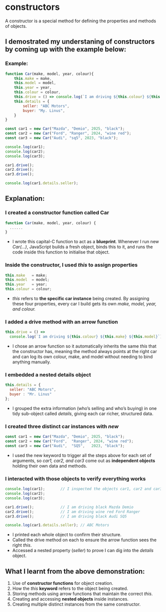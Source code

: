 # constructors
A constructor is a special method for defining the properties and methods of objects.

## I demostrated my understaning of constructors by coming up with the example below:
### Example:
```javascript
function Car(make, model, year, colour){
    this.make = make,
    this.model = model,
    this.year = year,
    this.colour = colour,
    this.drive = () => console.log(`I am driving ${this.colour} ${this.make} ${this.model}`),
    this.details = {
        seller: "ABC Motors",
        buyer: "My. Linus",
    }
}

const car1 = new Car("Mazda", "Demio", 2025, "black");
const car2 = new Car("Ford", "Ranger", 2024, "wine red");
const car3 = new Car("Audi", "sq5", 2023, "black");

console.log(car1);
console.log(car2);
console.log(car3);

car1.drive();
car2.drive();
car3.drive();

console.log(car1.details.seller);
```

## Explanation:
### I created a constructor function called Car
```javascript
function Car(make, model, year, colour) {
  ......
}
```
- I wrote this capital-C function to act as a **blueprint**.
Whenever I run new *Car(...)*, JavaScript builds a fresh object, binds this to it, and runs the code inside this function to initialise that object.

### Inside the constructor, I used *this* to assign properties
```javascript
this.make   = make;
this.model  = model;
this.year   = year;
this.colour = colour;
```
- *this* refers to **the specific car instance** being created.
By assigning these four properties, every car I build gets its own *make, model, year, and colour.*

### I  added a drive method with an arrow function
```javascript
this.drive = () =>
  console.log(`I am driving ${this.colour} ${this.make} ${this.model}`);
```
- I chose an arrow function so it automatically inherits the same *this* that the constructor has, meaning the method always points at the right car and can log its own colour, make, and model without needing to bind anything manually.

### I embedded a nested details object
```javascript
this.details = {
  seller: "ABC Motors",
  buyer : "Mr. Linus"
};
```
- I grouped the extra information (who’s selling and who’s buying) in one tidy sub-object called *details*, giving each car richer, structured data.

### I created three distinct car instances with *new*
```javascript
const car1 = new Car("Mazda", "Demio", 2025, "black");
const car2 = new Car("Ford",  "Ranger", 2024, "wine red");
const car3 = new Car("Audi",  "SQ5",   2023, "black");
```
- I used the new keyword to trigger all the steps above for each set of arguments, so *car1, car2, and car3* come out as **independent objects** holding their own data and methods.

### I interacted with those objects to verify everything works
```javascript
console.log(car1);       // I inspected the objects car1, car2 and car3
console.log(car2);
console.log(car3);

car1.drive();            // I am driving black Mazda Demio
car2.drive();            // I am driving wine red Ford Ranger
car3.drive();            // I am driving black Audi SQ5

console.log(car1.details.seller); // ABC Motors
```
- I printed each whole object to confirm their structure.  
- Called the drive method on each to ensure the arrow function sees the right *this*.
- Accessed a nested property (*seller*) to prove I can dig into the *details* object.

## What I learnt from the above demonstration:
1. Use of **constructor functions** for object creation.
2. How the *this* **keyword** refers to the object being created.
3. Storing methods using arrow functions that maintain the correct *this*.
4. Creating and accessing **nested objects** inside instances.
5. Creating multiple distinct instances from the same constructor.
